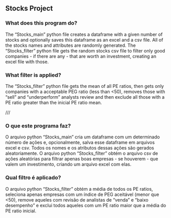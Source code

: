 ## Stocks Project
### What does this program do?
The “Stocks_main” python file creates a dataframe with a given number of stocks and
optionally saves this dataframe as an excel and a csv file. All of the stocks names and
attributes are randomly generated. The “Stocks_filter” python file gets the random stocks
csv file to filter only good companies - if there are any - that are worth an investment,
creating an excel file with those.
### What filter is applied?
The “Stocks_filter” python file gets the mean of all PE ratios, then gets only companies with
a acceptable PEG ratio (less than <50), removes those with “sell” and “underperform”
analysts review and then exclude all those with a PE ratio greater than the inicial PE ratio
mean.

///

### O que este programa faz?
O arquivo python “Stocks_main” cria um dataframe com um determinado número de ações e,
opcionalmente, salva esse dataframe em arquivos excel e csv. Todos os nomes e os atributos
dessas ações são gerados aleatoriamente. O arquivo python “Stocks_filter” obtém o arquivo
csv de ações aleatórias para filtrar apenas boas empresas - se houverem - que valem um
investimento, criando um arquivo excel com elas.

### Qual filtro é aplicado?
O arquivo python “Stocks_filter” obtém a média de todos os PE ratios, seleciona apenas
empresas com um índice de PEG aceitável (menor que <50), remove aqueles com revisão de
analistas de “venda” e “baixo desempenho” e exclui todos aqueles com um PE ratio maior que
a média do PE ratio inicial.
